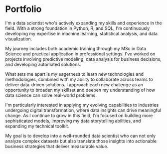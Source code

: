 # Portfolio
I'm a data scientist who's actively expanding my skills and experience in the field. With a strong foundation in Python, R, and SQL, I'm continuously developing my expertise in machine learning, statistical analysis, and data visualization.

My journey includes both academic training through my MSc in Data Science and practical application in professional settings. I've worked on projects involving predictive modeling, data analysis for business decisions, and developing automated solutions.

What sets me apart is my eagerness to learn new technologies and methodologies, combined with my ability to collaborate across teams to deliver data-driven solutions. I approach each new challenge as an opportunity to broaden my skillset and deepen my understanding of how data science can solve real-world problems.

I'm particularly interested in applying my evolving capabilities to industries undergoing digital transformation, where data insights can drive meaningful change. As I continue to grow in this field, I'm focused on building more sophisticated models, improving my data storytelling abilities, and expanding my technical toolkit.

My goal is to develop into a well-rounded data scientist who can not only analyze complex datasets but also translate those insights into actionable business strategies that deliver measurable value.




